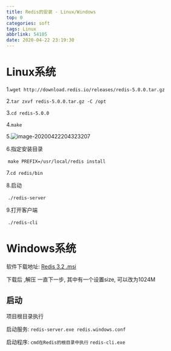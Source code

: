 ```yaml
---
title: Redis的安装 - Linux/Windows
top: 0
categories: soft
tags: Linux
abbrlink: 54105
date: 2020-04-22 23:19:30
---
```


# Linux系统

1.`wget http://download.redis.io/releases/redis-5.0.0.tar.gz`

2.`tar zxvf redis-5.0.0.tar.gz -C /opt`

3.`cd redis-5.0.0`

4.`make`

5.![image-20200422204323207](https://gitee.com/clearlightY/mapdepot/raw/master/img/20200422231929.png)

6.指定安装目录

​	`make PREFIX=/usr/local/redis install`

7.`cd redis/bin`

8.启动

​	`./redis-server`

 9.打开客户端

​	`./redis-cli`



# Windows系统

软件下载地址: [Redis 3.2 .msi](https://clearlight.lanzous.com/ibs8kif)

下载后 ,解压 一直下一步, 其中有一个设置size, 可以改为1024M



## 启动

项目根目录执行

启动服务: `redis-server.exe redis.windows.conf`

启动程序: `cmd在Redis的根目录中执行`
			  	`redis-cli.exe`





